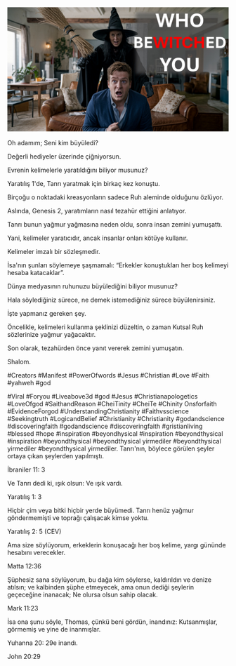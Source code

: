 ![Video cover image](../cover.jpeg "cover-photo")

Oh adamım; Seni kim büyüledi?

Değerli hediyeler üzerinde çiğniyorsun.

Evrenin kelimelerle yaratıldığını biliyor musunuz?

Yaratılış 1'de, Tanrı yaratmak için birkaç kez konuştu.

Birçoğu o noktadaki kreasyonların sadece Ruh aleminde olduğunu özlüyor.

Aslında, Genesis 2, yaratımların nasıl tezahür ettiğini anlatıyor.

Tanrı bunun yağmur yağmasına neden oldu, sonra insan zemini yumuşattı.

Yani, kelimeler yaratıcıdır, ancak insanlar onları kötüye kullanır.

Kelimeler imzalı bir sözleşmedir.

İsa'nın şunları söylemeye şaşmamalı: “Erkekler konuştukları her boş kelimeyi hesaba katacaklar”.

Dünya medyasının ruhunuzu büyülediğini biliyor musunuz?

Hala söylediğiniz sürece, ne demek istemediğiniz sürece büyülenirsiniz.

İşte yapmanız gereken şey.

Öncelikle, kelimeleri kullanma şeklinizi düzeltin, o zaman Kutsal Ruh sözlerinize yağmur yağacaktır.

Son olarak, tezahürden önce yanıt vererek zemini yumuşatın.

Shalom.


#Creators #Manifest #PowerOfwords #Jesus #Christian #Love #Faith #yahweh #god

#Viral #Foryou #Liveabove3d #god #Jesus #Christianapologetics #LoveOfgod #SaithandReason #CheiTinity #CheiTe #Chinity Onsforfaith #EvidenceForgod #UnderstandingChristianity #Faithvsscience #Seekingtruth #LogicandBelief #Christianity #Christianity #godandscience #discoveringfaith #godandscience #discoveringfaith #gristianliving #blessed #hope #inspiration #beyondhysical  #inspiration #beyondthysical  #inspiration #beyondthysical   #beyondthysical    yirmediler #beyondthysical        yirmediler #beyondthysical    yirmediler. Tanrı'nın, böylece görülen şeyler ortaya çıkan şeylerden yapılmıştı.


İbraniler 11: 3

Ve Tanrı dedi ki, ışık olsun: Ve ışık vardı.

Yaratılış 1: 3

Hiçbir çim veya bitki hiçbir yerde büyümedi. Tanrı henüz yağmur göndermemişti ve toprağı çalışacak kimse yoktu.

Yaratılış 2: 5 (CEV)

Ama size söylüyorum, erkeklerin konuşacağı her boş kelime, yargı gününde hesabını verecekler.

Matta 12:36

Şüphesiz sana söylüyorum, bu dağa kim söylerse, kaldırıldın ve denize atılsın; ve kalbinden şüphe etmeyecek, ama onun dediği şeylerin geçeceğine inanacak; Ne olursa olsun sahip olacak.

Mark 11:23

İsa ona şunu söyle, Thomas, çünkü beni gördün, inandınız: Kutsanmışlar, görmemiş ve yine de inanmışlar.

Yuhanna 20: 29e inandı.

John 20:29

